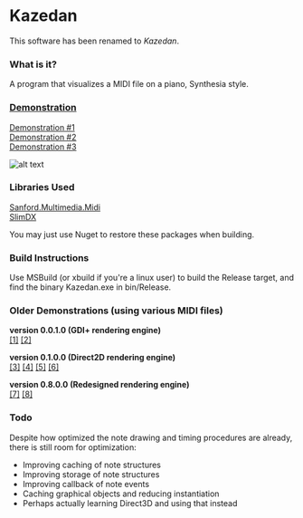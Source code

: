 # Kazedan
This software has been renamed to _Kazedan_.

### What is it?
A program that visualizes a MIDI file on a piano, Synthesia style.

### [Demonstration](https://www.youtube.com/watch?v=-ewiDnA43w8)
[Demonstration #1](https://www.youtube.com/watch?v=ZX1CaQDmyOo)<br>
[Demonstration #2](https://www.youtube.com/watch?v=W6EMQiqftfM)<br>
[Demonstration #3](https://youtu.be/9EoHmNg9MWs)

![alt text](http://i.imgur.com/hcP8WON.png)

### Libraries Used
[Sanford.Multimedia.Midi](https://github.com/tebjan/Sanford.Multimedia.Midi)<br>
[SlimDX](https://slimdx.org/)

You may just use Nuget to restore these packages when building.

### Build Instructions
Use MSBuild (or xbuild if you're a linux user) to build the Release target, and find the binary Kazedan.exe in bin/Release.

### Older Demonstrations (using various MIDI files)
**version 0.0.1.0 (GDI+ rendering engine)**<br>
[[1]](https://streamable.com/2ta5)
[[2]](https://streamable.com/gu1p)

**version 0.1.0.0 (Direct2D rendering engine)**<br>
[[3]](https://streamable.com/kc2z)
[[4]](https://streamable.com/m7pb)
[[5]](https://streamable.com/mj1e)
[[6]](https://streamable.com/d19m)

**version 0.8.0.0 (Redesigned rendering engine)**<br>
[[7]](https://www.youtube.com/watch?v=lCzUmw7Az2k)
[[8]](https://www.youtube.com/watch?v=_VbeNVNvHyI)


### Todo
Despite how optimized the note drawing and timing procedures are already, there is still room for optimization:
- Improving caching of note structures
- Improving storage of note structures
- Improving callback of note events
- Caching graphical objects and reducing instantiation
- Perhaps actually learning Direct3D and using that instead
